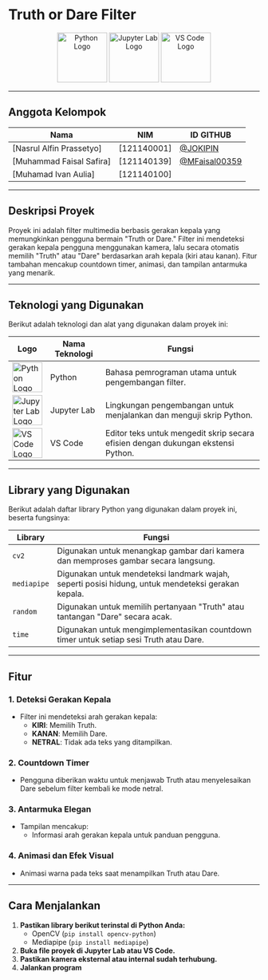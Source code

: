 # **Truth or Dare Filter**

<p align="center">
  <img src="https://upload.wikimedia.org/wikipedia/commons/c/c3/Python-logo-notext.svg" alt="Python Logo" width="100" />
  <img src="https://upload.wikimedia.org/wikipedia/commons/3/38/Jupyter_logo.svg" alt="Jupyter Lab Logo" width="100" />
  <img src="https://upload.wikimedia.org/wikipedia/commons/9/9a/Visual_Studio_Code_1.35_icon.svg" alt="VS Code Logo" width="100" />
</p>

---

## **Anggota Kelompok**
| **Nama**                 | **NIM**     |**ID GITHUB**                                     |
|--------------------------|-------------|--------------------------------------------------|
| [Nasrul Alfin Prassetyo] | [121140001] |<a href="https://github.com/JOKIPIN">@JOKIPIN</a> |
| [Muhammad Faisal Safira] | [121140139] |<a href="https://github.com/MFaisal00359">@MFaisal00359</a> |
| [Muhamad Ivan Aulia]     | [121140100] | |

---

## **Deskripsi Proyek**
Proyek ini adalah filter multimedia berbasis gerakan kepala yang memungkinkan pengguna bermain "Truth or Dare." Filter ini mendeteksi gerakan kepala pengguna menggunakan kamera, lalu secara otomatis memilih "Truth" atau "Dare" berdasarkan arah kepala (kiri atau kanan). Fitur tambahan mencakup countdown timer, animasi, dan tampilan antarmuka yang menarik.

---

## **Teknologi yang Digunakan**
Berikut adalah teknologi dan alat yang digunakan dalam proyek ini:

| Logo                                                                                           | Nama Teknologi | Fungsi                                                                                                                                     |
|------------------------------------------------------------------------------------------------|----------------|--------------------------------------------------------------------------------------------------------------------------------------------|
| <img src="https://upload.wikimedia.org/wikipedia/commons/c/c3/Python-logo-notext.svg" alt="Python Logo" width="60"> | Python         | Bahasa pemrograman utama untuk pengembangan filter.                                                                                     |
| <img src="https://upload.wikimedia.org/wikipedia/commons/3/38/Jupyter_logo.svg" alt="Jupyter Lab Logo" width="60">  | Jupyter Lab    | Lingkungan pengembangan untuk menjalankan dan menguji skrip Python.                                                                    |
| <img src="https://upload.wikimedia.org/wikipedia/commons/9/9a/Visual_Studio_Code_1.35_icon.svg" alt="VS Code Logo" width="60"> | VS Code        | Editor teks untuk mengedit skrip secara efisien dengan dukungan ekstensi Python.                                                       |

---

## **Library yang Digunakan**
Berikut adalah daftar library Python yang digunakan dalam proyek ini, beserta fungsinya:

| **Library**      | **Fungsi**                                                                                  |
|------------------|---------------------------------------------------------------------------------------------|
| `cv2`           | Digunakan untuk menangkap gambar dari kamera dan memproses gambar secara langsung.          |
| `mediapipe`      | Digunakan untuk mendeteksi landmark wajah, seperti posisi hidung, untuk mendeteksi gerakan kepala. |
| `random`         | Digunakan untuk memilih pertanyaan "Truth" atau tantangan "Dare" secara acak.              |
| `time`           | Digunakan untuk mengimplementasikan countdown timer untuk setiap sesi Truth atau Dare.      |

---

## **Fitur**
### **1. Deteksi Gerakan Kepala**
- Filter ini mendeteksi arah gerakan kepala:  
  - **KIRI**: Memilih Truth.  
  - **KANAN**: Memilih Dare.  
  - **NETRAL**: Tidak ada teks yang ditampilkan.

### **2. Countdown Timer**
- Pengguna diberikan waktu untuk menjawab Truth atau menyelesaikan Dare sebelum filter kembali ke mode netral.

### **3. Antarmuka Elegan**
- Tampilan mencakup:  
  - Informasi arah gerakan kepala untuk panduan pengguna.

### **4. Animasi dan Efek Visual**
- Animasi warna pada teks saat menampilkan Truth atau Dare.  

---

## **Cara Menjalankan**
1. **Pastikan library berikut terinstal di Python Anda:**
   - OpenCV (`pip install opencv-python`)
   - Mediapipe (`pip install mediapipe`)
2. **Buka file proyek di Jupyter Lab atau VS Code.**
3. **Pastikan kamera eksternal atau internal sudah terhubung.**
4. **Jalankan program**
